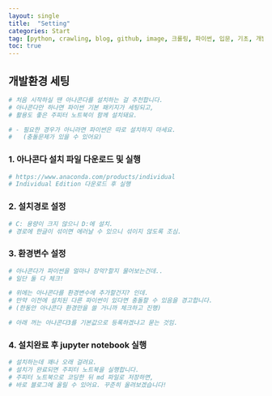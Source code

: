 ```yaml
---
layout: single
title:  "Setting"
categories: Start
tag: [python, crawling, blog, github, image, 크롤링, 파이썬, 입문, 기초, 개발환경, 세팅]
toc: true
---
```


## 개발환경 세팅


```python
# 처음 시작하실 땐 아나콘다를 설치하는 걸 추천합니다.   
# 아나콘다만 하나면 파이썬 기본 패키지가 세팅되고,  
# 활용도 좋은 주피터 노트북이 함께 설치돼요.  

# - 필요한 경우가 아니라면 파이썬은 따로 설치하지 마세요.   
#   (충돌문제가 있을 수 있어요)
```

### 1. 아나콘다 설치 파일 다운로드 및 실행


```python
# https://www.anaconda.com/products/individual
# Individual Edition 다운로드 후 실행
```

### 2. 설치경로 설정


```python
# C: 용량이 크지 않으니 D:에 설치.     
# 경로에 한글이 섞이면 에러날 수 있으니 섞이지 않도록 조심.
```

### 3. 환경변수 설정


```python
# 아나콘다가 파이썬을 얼마나 장악?할지 물어보는건데..    
# 일단 둘 다 체크! 

# 위에는 아나콘다를 환경변수에 추가할건지? 인데.   
# 만약 이전에 설치된 다른 파이썬이 있다면 충돌할 수 있음을 경고합니다.  
# (한동안 아나콘다 환경만을 쓸 거니까 체크하고 진행)  

# 아래 꺼는 아나콘다3를 기본값으로 등록하겠냐고 묻는 것임.  
```

### 4. 설치완료 후 jupyter notebook 실행


```python
# 설치하는데 꽤나 오래 걸려요.   
# 설치가 완료되면 주피터 노트북을 실행합니다.  
# 주피터 노트북으로 코딩한 뒤 md 파일로 저장하면,
# 바로 블로그에 올릴 수 있어요. 꾸준히 올려보겠습니다!
```

